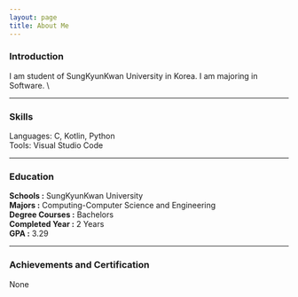 ```yaml
---
layout: page
title: About Me
---
```


### **Introduction**
I am student of SungKyunKwan University in Korea. I am majoring in Software. \


***

### **Skills**
Languages: C, Kotlin, Python\
Tools: Visual Studio Code

***

### **Education**
**Schools :** SungKyunKwan University \
**Majors :** Computing-Computer Science and Engineering\
**Degree Courses :** Bachelors\
**Completed Year :** 2 Years\
**GPA :** 3.29 

***

### **Achievements and Certification**
None

